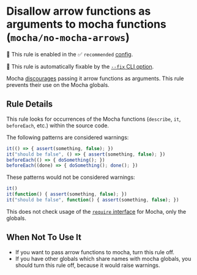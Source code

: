 # Disallow arrow functions as arguments to mocha functions (`mocha/no-mocha-arrows`)

💼 This rule is enabled in the ✅ `recommended` [config](https://github.com/lo1tuma/eslint-plugin-mocha#configs).

🔧 This rule is automatically fixable by the [`--fix` CLI option](https://eslint.org/docs/latest/user-guide/command-line-interface#--fix).

<!-- end auto-generated rule header -->

Mocha [discourages](http://mochajs.org/#arrow-functions) passing it arrow functions as arguments. This rule prevents their use on the Mocha globals.

## Rule Details

This rule looks for occurrences of the Mocha functions (`describe`, `it`, `beforeEach`, etc.) within the source code.

The following patterns are considered warnings:

```js
it(() => { assert(something, false); })
it("should be false", () => { assert(something, false); })
beforeEach(() => { doSomething(); })
beforeEach((done) => { doSomething(); done(); })
```

These patterns would not be considered warnings:

```js
it()
it(function() { assert(something, false); })
it("should be false", function() { assert(something, false); })
```

This does not check usage of the [`require` interface](http://mochajs.org/#require) for Mocha, only the globals.

## When Not To Use It

* If you want to pass arrow functions to mocha, turn this rule off.
* If you have other globals which share names with mocha globals, you should turn this rule off, because it would raise warnings.
